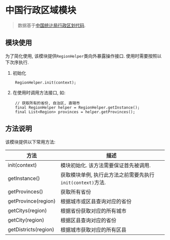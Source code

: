 # 中国行政区域模块

> 数据基于[中国统计局行政区划代码](http://www.stats.gov.cn/tjsj/tjbz/xzqhdm/).

## 模块使用

为了简化使用, 该模块提供`RegionHelper`类向外暴露操作接口. 使用时需要按照以下次序执行.

1. 初始化

        RegionHelper.init(context);
        
2. 在使用时调用方法接口, 如:

        // 获取所有的省份, 自治区, 直辖市
        final RegionHelper helper = RegionHelper.getInstance();
        final List<Region> provinces = helper.getProvinces();

## 方法说明

该模块提供以下常用方法:

| 方法 | 描述 | 
| --- | --- | 
| init(context) | 模块初始化. 该方法需要保证首先被调用. |
| getInstance() | 获取模块单例, 执行此方法之前需要先执行`init(context)`方法. |
| getProvinces() | 获取所有省份 |
| getProvince(region) | 根据城市或区县查询对应的省份 |
| getCitys(region) | 根据省份获取对应的所有城市 |
| getCity(region) | 根据区县查询对应的省份 |
| getDistricts(region) | 根据城市获取对应的所有区县 |
